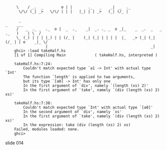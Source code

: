         
         \    / _.  _        o | |       ._   _    _|  _  ._
          \/\/ (_| _>   \/\/ | | |   |_| | | _>   (_| (/_ |

          _                                                                     _    ___
         /   _  ._ _  ._  o |  _  ._    _|  _. ._ _  o _|_    _  _.  _   _  ._   )    | \  /
         \_ (_) | | | |_) | | (/_ |    (_| (_| | | | |  |_   _> (_| (_| (/_ | | o    _|_ \/
                      |                                              _|
        ghci> :load takeHalf.hs
        [1 of 1] Compiling Main             ( takeHalf.hs, interpreted )

        takeHalf.hs:7:24:
            Couldn't match expected type `a1 -> Int' with actual type `Int'
            The function `length' is applied to two arguments,
            but its type `[a0] -> Int' has only one
            In the first argument of `div', namely `(length (xs) 2)'
            In the first argument of `take', namely `(div (length (xs) 2) xs)'

        takeHalf.hs:7:38:
            Couldn't match expected type `Int' with actual type `[a0]'
            In the second argument of `div', namely `xs'
            In the first argument of `take', namely `(div (length (xs) 2) xs)'
            In the expression: take (div (length (xs) 2) xs)
        Failed, modules loaded: none.
        ghci>
















































































slide 014
